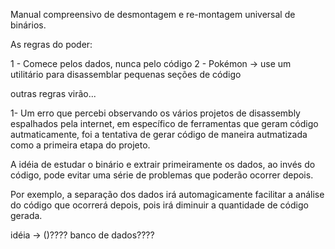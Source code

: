 

Manual compreensivo de desmontagem e re-montagem universal de binários.



As regras do poder:
  
  
1 - Comece pelos dados, nunca pelo código
2 - Pokémon -> use um utilitário para disassemblar pequenas seções de código
  
outras regras virão...



1- 
Um erro que percebi observando os vários projetos de disassembly espalhados pela internet,
em específico de ferramentas que geram código autmaticamente, foi a tentativa de gerar
código de maneira autmatizada como a primeira etapa do projeto.

A idéia de estudar o binário e extrair primeiramente os dados, ao invés do código,
pode evitar uma série de problemas que poderão ocorrer depois.

Por exemplo, a separação dos dados irá automagicamente facilitar a análise do código
que ocorrerá depois, pois irá diminuir a quantidade de código gerada.


idéia -> ()???? banco de dados????
